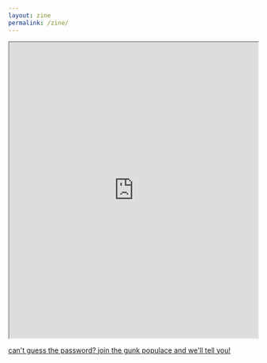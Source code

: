 ```yaml
---
layout: zine
permalink: /zine/
---
```


<iframe allowfullscreen="allowfullscreen" scrolling="no" class="fp-iframe" style="width: 100%; height: 600px;" src="https://heyzine.com/flip-book/429fa7aa13.html"></iframe>

<a href="https://docs.google.com/forms/d/e/1FAIpQLSe4f8rsljStvbRdsRmv10HXQD4CfIxj7QuimKpLhgpWNlt_0g/viewform" target="_blank">can't guess the password? join the gunk populace and we'll tell you!</a>

